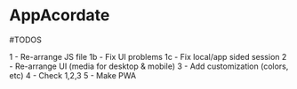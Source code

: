 # AppAcordate

#TODOS

1 - Re-arrange JS file
1b - Fix UI problems
1c - Fix local/app sided session
2 - Re-arrange UI (media for desktop & mobile)
3 - Add customization (colors, etc)
4 - Check 1,2,3
5 - Make PWA
